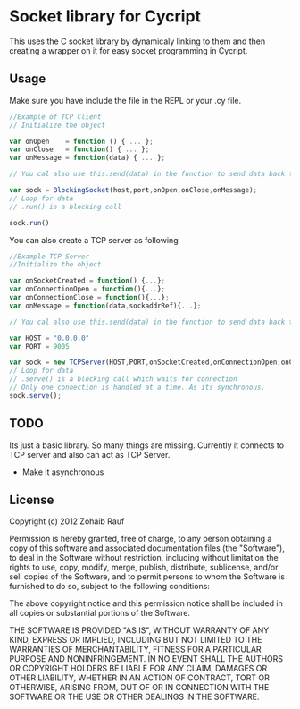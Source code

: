 Socket library for Cycript 
==========================
This uses the C socket library by dynamicaly linking to them and then creating a wrapper on it for easy socket programming in Cycript.

Usage
-----
Make sure you have include the file in the REPL or your .cy file.

```javascript
//Example of TCP Client
// Initialize the object

var onOpen    = function () { ... };
var onClose   = function() { ... };
var onMessage = function(data) { ... };

// You cal also use this.send(data) in the function to send data back to the server. 

var sock = BlockingSocket(host,port,onOpen,onClose,onMessage);
// Loop for data
// .run() is a blocking call

sock.run()
```

You can also create a TCP server as following

```javascript
//Example TCP Server
//Initialize the object

var onSocketCreated = function() {...};
var onConnectionOpen = function(){...};
var onConnectionClose = function(){...};
var onMessage = function(data,sockaddrRef){...};

// You cal also use this.send(data) in the function to send data back to the server. 

var HOST = "0.0.0.0"
var PORT = 9005

var sock = new TCPServer(HOST,PORT,onSocketCreated,onConnectionOpen,onConnectionClose,onMessage);
// Loop for data
// .serve() is a blocking call which waits for connection
// Only one connection is handled at a time. As its synchronous.
sock.serve();

```

TODO
----

Its just a basic library. So many things are missing. Currently it connects to TCP server and also can act as TCP Server. 
* Make it asynchronous


## License

Copyright (c) 2012 Zohaib Rauf

Permission is hereby granted, free of charge, to any person
obtaining a copy of this software and associated documentation
files (the "Software"), to deal in the Software without
restriction, including without limitation the rights to use,
  copy, modify, merge, publish, distribute, sublicense, and/or sell
  copies of the Software, and to permit persons to whom the
  Software is furnished to do so, subject to the following
  conditions:

  The above copyright notice and this permission notice shall be
  included in all copies or substantial portions of the Software.

  THE SOFTWARE IS PROVIDED "AS IS", WITHOUT WARRANTY OF ANY KIND,
  EXPRESS OR IMPLIED, INCLUDING BUT NOT LIMITED TO THE WARRANTIES
  OF MERCHANTABILITY, FITNESS FOR A PARTICULAR PURPOSE AND
  NONINFRINGEMENT. IN NO EVENT SHALL THE AUTHORS OR COPYRIGHT
  HOLDERS BE LIABLE FOR ANY CLAIM, DAMAGES OR OTHER LIABILITY,
  WHETHER IN AN ACTION OF CONTRACT, TORT OR OTHERWISE, ARISING
  FROM, OUT OF OR IN CONNECTION WITH THE SOFTWARE OR THE USE OR
  OTHER DEALINGS IN THE SOFTWARE.
